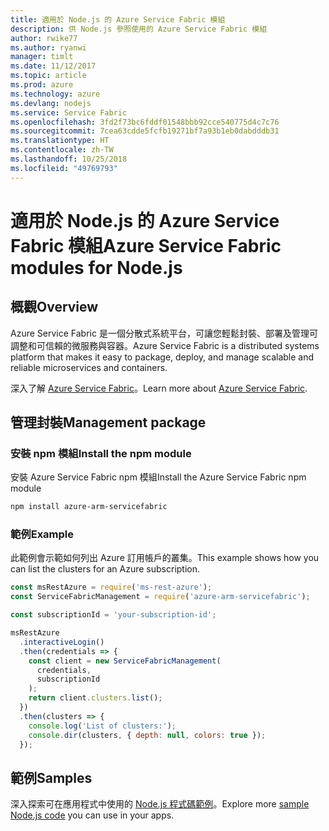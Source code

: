 ```yaml
---
title: 適用於 Node.js 的 Azure Service Fabric 模組
description: 供 Node.js 參照使用的 Azure Service Fabric 模組
author: rwike77
ms.author: ryanwi
manager: timlt
ms.date: 11/12/2017
ms.topic: article
ms.prod: azure
ms.technology: azure
ms.devlang: nodejs
ms.service: Service Fabric
ms.openlocfilehash: 3fd2f73bc6fddf01548bbb92cce540775d4c7c76
ms.sourcegitcommit: 7cea63cdde5fcfb19271bf7a93b1eb0dabdddb31
ms.translationtype: HT
ms.contentlocale: zh-TW
ms.lasthandoff: 10/25/2018
ms.locfileid: "49769793"
---
```

# <a name="azure-service-fabric-modules-for-nodejs"></a><span data-ttu-id="7f3df-103">適用於 Node.js 的 Azure Service Fabric 模組</span><span class="sxs-lookup"><span data-stu-id="7f3df-103">Azure Service Fabric modules for Node.js</span></span>

## <a name="overview"></a><span data-ttu-id="7f3df-104">概觀</span><span class="sxs-lookup"><span data-stu-id="7f3df-104">Overview</span></span>

<span data-ttu-id="7f3df-105">Azure Service Fabric 是一個分散式系統平台，可讓您輕鬆封裝、部署及管理可調整和可信賴的微服務與容器。</span><span class="sxs-lookup"><span data-stu-id="7f3df-105">Azure Service Fabric is a distributed systems platform that makes it easy to package, deploy, and manage scalable and reliable microservices and containers.</span></span>

<span data-ttu-id="7f3df-106">深入了解 [Azure Service Fabric](https://docs.microsoft.com/azure/service-fabric/service-fabric-overview)。</span><span class="sxs-lookup"><span data-stu-id="7f3df-106">Learn more about [Azure Service Fabric](https://docs.microsoft.com/azure/service-fabric/service-fabric-overview).</span></span>

## <a name="management-package"></a><span data-ttu-id="7f3df-107">管理封裝</span><span class="sxs-lookup"><span data-stu-id="7f3df-107">Management package</span></span>

### <a name="install-the-npm-module"></a><span data-ttu-id="7f3df-108">安裝 npm 模組</span><span class="sxs-lookup"><span data-stu-id="7f3df-108">Install the npm module</span></span>

<span data-ttu-id="7f3df-109">安裝 Azure Service Fabric npm 模組</span><span class="sxs-lookup"><span data-stu-id="7f3df-109">Install the Azure Service Fabric npm module</span></span>

```bash
npm install azure-arm-servicefabric
```

### <a name="example"></a><span data-ttu-id="7f3df-110">範例</span><span class="sxs-lookup"><span data-stu-id="7f3df-110">Example</span></span>

<span data-ttu-id="7f3df-111">此範例會示範如何列出 Azure 訂用帳戶的叢集。</span><span class="sxs-lookup"><span data-stu-id="7f3df-111">This example shows how you can list the clusters for an Azure subscription.</span></span>

```javascript
const msRestAzure = require('ms-rest-azure');
const ServiceFabricManagement = require('azure-arm-servicefabric');

const subscriptionId = 'your-subscription-id';

msRestAzure
  .interactiveLogin()
  .then(credentials => {
    const client = new ServiceFabricManagement(
      credentials,
      subscriptionId
    );
    return client.clusters.list();
  })
  .then(clusters => {
    console.log('List of clusters:');
    console.dir(clusters, { depth: null, colors: true });
  });
```

## <a name="samples"></a><span data-ttu-id="7f3df-112">範例</span><span class="sxs-lookup"><span data-stu-id="7f3df-112">Samples</span></span>

<span data-ttu-id="7f3df-113">深入探索可在應用程式中使用的 [Node.js 程式碼範例](https://azure.microsoft.com/resources/samples/?platform=nodejs)。</span><span class="sxs-lookup"><span data-stu-id="7f3df-113">Explore more [sample Node.js code](https://azure.microsoft.com/resources/samples/?platform=nodejs) you can use in your apps.</span></span>
